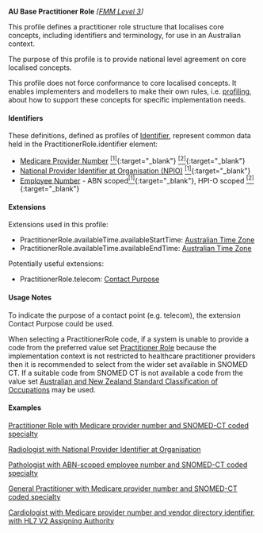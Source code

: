 **AU Base Practitioner Role** *[[FMM Level 3](guidance.html)]*

This profile defines a practitioner role structure that localises core concepts, including identifiers and terminology, for use in an Australian context.

The purpose of this profile is to provide national level agreement on core localised concepts. 

This profile does not force conformance to core localised concepts. It enables implementers and modellers to make their own rules, i.e. [profiling](http://hl7.org/fhir/profiling.html), about how to support these concepts for specific implementation needs.


#### Identifiers

These definitions, defined as profiles of [Identifier](http://hl7.org/fhir/R4/datatypes.html#Identifier), represent common data held in the PractitionerRole.identifier element:
* [Medicare Provider Number](StructureDefinition-au-medicareprovidernumber.html) [<sup>[1]</sup>](http://ns.electronichealth.net.au/id/medicare-provider-number/index.html){:target="_blank"} [<sup>[2]</sup>](http://meteor.aihw.gov.au/content/index.phtml/itemId/601956){:target="_blank"}
* [National Provider Identifier at Organisation (NPIO)](StructureDefinition-au-nationalprovideridentifieratorganisation.html) [<sup>[1]</sup>](http://hl7.org.au/id/npio/index.html){:target="_blank"}
* [Employee Number](StructureDefinition-au-employeenumber.html)  - ABN scoped[<sup>[1]</sup>](http://ns.electronichealth.net.au/id/abn-scoped/service-provider-individual/1.0/index.html){:target="_blank"}, HPI-O scoped [<sup>[2]</sup>](http://ns.electronichealth.net.au/id/hpio-scoped/service-provider-individual/1.0/index.html){:target="_blank"}


#### Extensions

Extensions used in this profile:
* PractitionerRole.availableTime.availableStartTime: [Australian Time Zone](StructureDefinition-au-timezone.html)
* PractitionerRole.availableTime.availableEndTime: [Australian Time Zone](StructureDefinition-au-timezone.html)

Potentially useful extensions:
* PractitionerRole.telecom: [Contact Purpose](StructureDefinition-contact-purpose.html)


#### Usage Notes

To indicate the purpose of a contact point (e.g. telecom), the extension Contact Purpose could be used.

When selecting a PractitionerRole code, if a system is unable to provide a code from the preferred value set [Practitioner Role](https://healthterminologies.gov.au/fhir/ValueSet/practitioner-role-1) because the implementation context is not restricted to healthcare practitioner providers then it is recommended to select from the wider set available in SNOMED CT. If a suitable code from SNOMED CT is not available a code from the value set [Australian and New Zealand Standard Classification of Occupations](https://healthterminologies.gov.au/fhir/ValueSet/anzsco-1) may be used.


#### Examples

[Practitioner Role with Medicare provider number and SNOMED-CT coded specialty](PractitionerRole-example0.html)

[Radiologist with National Provider Identifier at Organisation](PractitionerRole-example1.html)

[Pathologist with ABN-scoped employee number and SNOMED-CT coded specialty](PractitionerRole-example2.html)

[General Practitioner with Medicare provider number and SNOMED-CT coded specialty](PractitionerRole-example3.html)

[Cardiologist with Medicare provider number and vendor directory identifier, with HL7 V2 Assigning Authority](PractitionerRole-example4.html)
